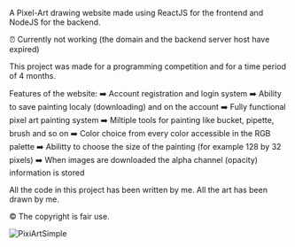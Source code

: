 A Pixel-Art drawing website made using ReactJS for the frontend and NodeJS for the backend.

⏰ Currently not working (the domain and the backend server host have expired)

This project was made for a programming competition and for a time period of 4 months. 

Features of the website:
➡️ Account registration and login system
➡️ Ability to save painting localy (downloading) and on the account
➡️ Fully functional pixel art painting system
➡️ Miltiple tools for painting like bucket, pipette, brush and so on
➡️ Color choice from every color accessible in the RGB palette
➡️ Abilitty to choose the size of the painting (for example 128 by 32 pixels)
➡️ When images are downloaded the alpha channel (opacity) information is stored

All the code in this project has been written by me. All the art has been drawn by me. 

©️ The copyright is fair use.

![PixiArtSimple](https://github.com/user-attachments/assets/511a29cc-0507-4d18-bb49-6827b175bf7e)
